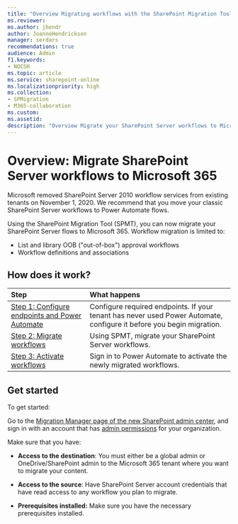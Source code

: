 ```yaml
---
title: "Overview Migrating workflows with the SharePoint Migration Tool (SPMT)"
ms.reviewer: 
ms.author: jhendr
author: JoanneHendrickson
manager: serdars
recommendations: true
audience: Admin
f1.keywords:
- NOCSH
ms.topic: article
ms.service: sharepoint-online
ms.localizationpriority: high
ms.collection:
- SPMigration
- M365-collaboration
ms.custom: 
ms.assetid: 
description: "Overview Migrate your SharePoint Server workflows to Microsoft 365 using the SharePoint Migration Tool (SPMT)"
---
```



# Overview: Migrate SharePoint Server workflows to Microsoft 365

Microsoft removed SharePoint Server 2010 workflow services from existing tenants on November 1, 2020. We recommend that you move your classic SharePoint Server workflows to Power Automate flows. 

Using the SharePoint Migration Tool (SPMT), you can now migrate your SharePoint Server flows to Microsoft 365.
Workflow migration is limited to:

- List and library OOB ("out-of-box") approval workflows
- Workflow definitions and associations

## How does it work?
|Step|What happens|
|:-----|:-----|
|[Step 1: Configure endpoints and Power Automate](spmt-workflow-step1)|Configure required endpoints.  If your tenant has never used Power Automate, configure it before you begin migration.|
|[Step 2: Migrate workflows](spmt-workflow-step2)|Using SPMT, migrate your SharePoint Server workflows.|
|[Step 3: Activate workflows](spmt-workflow-step2)|Sign in to Power Automate to activate the newly migrated workflows.|


## Get started

To get started:

Go to the [Migration Manager page of the new SharePoint admin center](https://aka.ms/ODSP-MM-BOX), and sign in with an account that has [admin permissions](/sharepoint/sharepoint-admin-role) for your organization.

Make sure that you have:

- **Access to the destination**: You must either be a global admin or OneDrive/SharePoint admin to the Microsoft 365 tenant where you want to migrate your content. 

- **Access to the source**: Have SharePoint Server account credentials that have read access to any workflow you plan to migrate.

- **Prerequisites installed:** Make sure you have the necessary prerequisites installed.